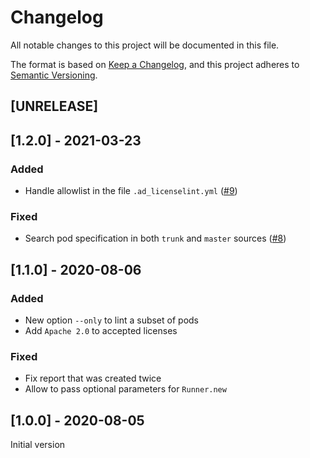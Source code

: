 # Changelog
All notable changes to this project will be documented in this file.

The format is based on [Keep a Changelog](https://keepachangelog.com/en/1.0.0/),
and this project adheres to [Semantic Versioning](https://semver.org/spec/v2.0.0.html).

## [UNRELEASE]

## [1.2.0] - 2021-03-23

### Added

- Handle allowlist in the file `.ad_licenselint.yml` ([#9](https://github.com/faberNovel/ad_licenselint/pull/9))

### Fixed

- Search pod specification in both `trunk` and `master` sources ([#8](https://github.com/faberNovel/ad_licenselint/pull/8))

## [1.1.0] - 2020-08-06

### Added

- New option `--only` to lint a subset of pods
- Add `Apache 2.0` to accepted licenses

### Fixed

- Fix report that was created twice
- Allow to pass optional parameters for `Runner.new`

## [1.0.0] - 2020-08-05

Initial version
